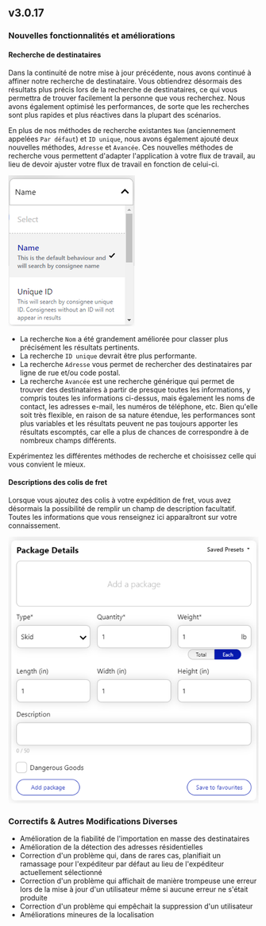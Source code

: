## v3.0.17

### Nouvelles fonctionnalités et améliorations

#### Recherche de destinataires

Dans la continuité de notre mise à jour précédente, nous avons continué à affiner notre recherche de destinataire. Vous obtiendrez désormais des résultats plus précis lors de la recherche de destinataires, ce qui vous permettra de trouver facilement la personne que vous recherchez. Nous avons également optimisé les performances, de sorte que les recherches sont plus rapides et plus réactives dans la plupart des scénarios.

En plus de nos méthodes de recherche existantes `Nom` (anciennement appelées `Par défaut`) et `ID unique`, nous avons également ajouté deux nouvelles méthodes, `Adresse` et `Avancée`. Ces nouvelles méthodes de recherche vous permettent d'adapter l'application à votre flux de travail, au lieu de devoir ajuster votre flux de travail en fonction de celui-ci.

![Liste déroulante des méthodes de recherche](https://raw.githubusercontent.com/GLSCanada/shipping-assets/7634f3136d650c4b252f5ff743e14d4a1b2d7352/release-notes/3.0.17/assets/search-method-options.webp)

- La recherche `Nom` a été grandement améliorée pour classer plus précisément les résultats pertinents.
- La recherche `ID unique` devrait être plus performante.
- La recherche `Adresse` vous permet de rechercher des destinataires par ligne de rue et/ou code postal.
- La recherche `Avancée` est une recherche générique qui permet de trouver des destinataires à partir de presque toutes les informations, y compris toutes les informations ci-dessus, mais également les noms de contact, les adresses e-mail, les numéros de téléphone, etc. Bien qu'elle soit très flexible, en raison de sa nature étendue, les performances sont plus variables et les résultats peuvent ne pas toujours apporter les résultats escomptés, car elle a plus de chances de correspondre à de nombreux champs différents.

Expérimentez les différentes méthodes de recherche et choisissez celle qui vous convient le mieux.

#### Descriptions des colis de fret

Lorsque vous ajoutez des colis à votre expédition de fret, vous avez désormais la possibilité de remplir un champ de description facultatif. Toutes les informations que vous renseignez ici apparaîtront sur votre connaissement.

![Description field on package details](https://raw.githubusercontent.com/GLSCanada/shipping-assets/7634f3136d650c4b252f5ff743e14d4a1b2d7352/release-notes/3.0.17/assets/parcel-description-field.png)

### Correctifs & Autres Modifications Diverses

- Amélioration de la fiabilité de l'importation en masse des destinataires
- Amélioration de la détection des adresses résidentielles
- Correction d'un problème qui, dans de rares cas, planifiait un ramassage pour l'expéditeur par défaut au lieu de l'expéditeur actuellement sélectionné
- Correction d'un problème qui affichait de manière trompeuse une erreur lors de la mise à jour d'un utilisateur même si aucune erreur ne s'était produite
- Correction d'un problème qui empêchait la suppression d'un utilisateur
- Améliorations mineures de la localisation
